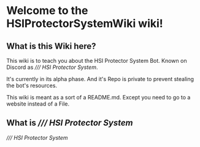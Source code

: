 # Welcome to the HSIProtectorSystemWiki wiki!
## What is this Wiki here?
This wiki is to teach you about the HSI Protector System Bot. Known on Discord as _/// HSI Protector System_.

It's currently in its alpha phase. And it's Repo is private to prevent stealing the bot's resources.

This wiki is meant as a sort of a README.md. Except you need to go to a website instead of a File.

## What is */// HSI Protector System*
*/// HSI Protector System*